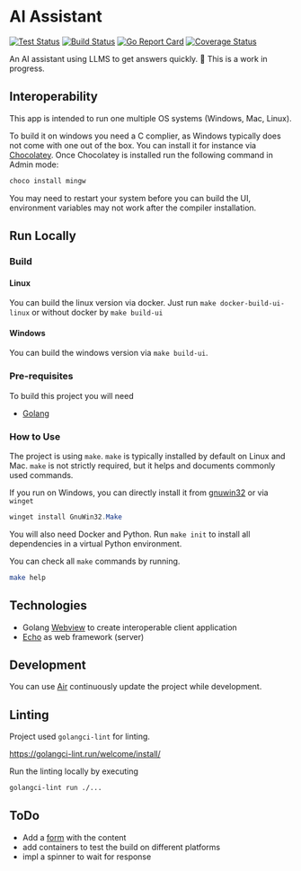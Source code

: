 # AI Assistant

[![Test Status](https://github.com/jo-hoe/ai-assistant/workflows/test/badge.svg)](https://github.com/jo-hoe/ai-assistant/actions?workflow=test)
[![Build Status](https://github.com/jo-hoe/ai-assistant/workflows/build/badge.svg)](https://github.com/jo-hoe/ai-assistant/actions?workflow=build)
[![Go Report Card](https://goreportcard.com/badge/github.com/jo-hoe/ai-assistant)](https://goreportcard.com/report/github.com/jo-hoe/ai-assistant)
[![Coverage Status](https://coveralls.io/repos/github/jo-hoe/ai-assistant/badge.svg?branch=main)](https://coveralls.io/github/jo-hoe/ai-assistant?branch=main)

An AI assistant using LLMS to get answers quickly.
🚧 This is a work in progress.

## Interoperability

This app is intended to run one multiple OS systems (Windows, Mac, Linux).

To build it on windows you need a C complier, as Windows typically does not come with one out of the box.
You can install it for instance via [Chocolatey](https://chocolatey.org/).
Once Chocolatey is installed run the following command in Admin mode:

```PowerShell
choco install mingw
```

You may need to restart your system before you can build the UI, environment variables may not work after the compiler installation.

## Run Locally

### Build

#### Linux

You can build the linux version via docker.
Just run `make docker-build-ui-linux` or without docker by `make build-ui`

#### Windows

You can build the windows version via `make build-ui`.

### Pre-requisites

To build this project you will need

- [Golang](https://go.dev/dl/)

### How to Use

The project is using `make`. `make` is typically installed by default on Linux and Mac.
`make` is not strictly required, but it helps and documents commonly used commands.

If you run on Windows, you can directly install it from [gnuwin32](https://gnuwin32.sourceforge.net/packages/make.htm) or via `winget`

```PowerShell
winget install GnuWin32.Make
```

You will also need Docker and Python.
Run `make init` to install all dependencies in a virtual Python environment.

You can check all `make` commands by running.

```bash
make help
```

## Technologies

- Golang [Webview](https://github.com/webview/webview_go) to create interoperable client application
- [Echo](https://echo.labstack.com/) as web framework (server)

## Development

You can use [Air](https://github.com/air-verse/air) continuously update the project while development.

## Linting

Project used `golangci-lint` for linting.

<https://golangci-lint.run/welcome/install/>

Run the linting locally by executing

```bash
golangci-lint run ./...
```

## ToDo

- Add a [form](https://theprimeagen.github.io/fem-htmx/lessons/htmx-basics/htmx-swap) with the content
- add containers to test the build on different platforms
- impl a spinner to wait for response
